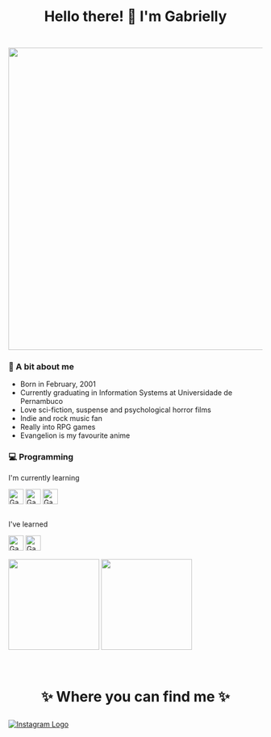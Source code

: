 # <p align="center">Hello there! 👾 I'm Gabrielly</p>

<br>
<center>
  <div>
  <img height="600cm" src="https://i.pinimg.com/originals/16/89/5b/16895b231b6da505e2e4acef02a3c1fe.gif"/>
  </div>
</center>


### 🌼 A bit about me
- Born in February, 2001
- Currently graduating in Information Systems at Universidade de Pernambuco
- Love sci-fiction, suspense and psychological horror films
- Indie and rock music fan
- Really into RPG games
- Evangelion is my favourite anime

### 💻 Programming 
I'm currently learning
<div>
  <div style="display: incline_block">
    <img align="center" alt="Gab" height="30" width"40" src="https://img.shields.io/badge/JavaScript-323330?style=for-the-badge&logo=javascript&logoColor=F7DF1E">
    <img align="center" alt="Gab" height="30" width"40" src="https://img.shields.io/badge/HTML5-E34F26?style=for-the-badge&logo=html5&logoColor=white">
    <img align="center" alt="Gab" height="30" width"40" src="https://img.shields.io/badge/CSS3-1572B6?style=for-the-badge&logo=css3&logoColor=white">
</div>
<br>
  
I've learned
<div>
  <div style="display: incline_block">
    <img align="center" alt="Gab-Csharp" height="30" width"40" src="https://img.shields.io/badge/C-00599C?style=for-the-badge&logo=c&logoColor=white">
    <img align="center" alt="Gab" height="30" width"40" src="https://img.shields.io/badge/C%23-239120?style=for-the-badge&logo=c-sharp&logoColor=white">
</div>
          
          
<br>
<div>
  <img height="180cm" windth="200cm" src="https://github-readme-stats.vercel.app/api?username=gabriellydasi&show_icons=true&theme=dracula#gh-dark-mode-only)](https://github.com/anuraghazra/github-readme-stats#gh-dark-mode-only"/>
  <img height="180cm" windth="10cm" src="https://github-readme-stats.vercel.app/api/top-langs/?username=gabriellydasi&langs_count=16&theme=dracula"/>
</div>
<br>
<br>

 # <p align="center">✨ Where you can find me ✨</p>
 [![Instagram Logo](https://img.shields.io/badge/Instagram-E4405F?style=for-the-badge&logo=instagram&logoColor=white)](https://www.instagram.com/gabrielly.dasi/)

 
